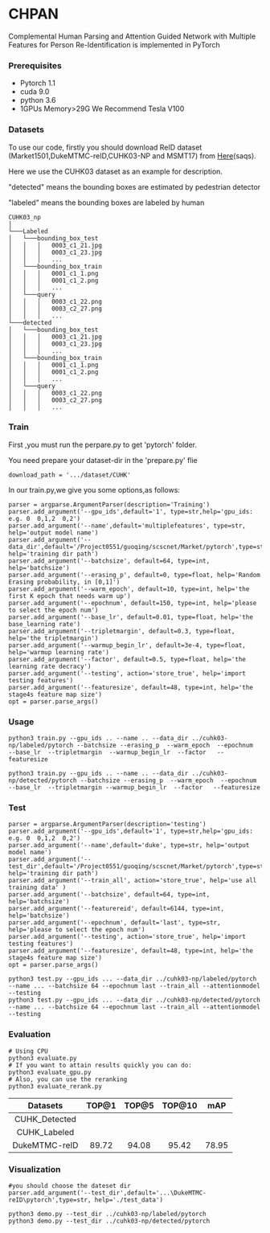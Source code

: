 # CHPAN
Complemental Human Parsing and Attention Guided Network with Multiple Features for Person Re-Identification is implemented in PyTorch

### Prerequisites
* Pytorch 1.1
* cuda 9.0
* python 3.6
* 1GPUs Memory>29G We Recommend Tesla V100


### Datasets
To use our code, firstly you should download ReID dataset (Market1501,DukeMTMC-reID,CUHK03-NP and MSMT17) from [Here](https://pan.baidu.com/s/1G_Ygn68UolKhmiu1eGliLg)(saqs).

Here we use the CUHK03 dataset as an example for description.

"detected" means the bounding boxes are estimated by pedestrian detector

"labeled" means the bounding boxes are labeled by human
```
CUHK03_np
│ 
└───Labeled
│   └───bounding_box_test
│   │   │   0003_c1_21.jpg
│   │   │   0003_c1_23.jpg
│   │   │   ...
│   └───bounding_box_train
│   │   │   0001_c1_1.png
│   │   │   0001_c1_2.png
│   │   │   ...
│   └───query
│   │   │   0003_c1_22.png
│   │   │   0003_c2_27.png
│   │   │   ...
└───detected
│   └───bounding_box_test
│   │   │   0003_c1_21.jpg
│   │   │   0003_c1_23.jpg
│   │   │   ...
│   └───bounding_box_train
│   │   │   0001_c1_1.png
│   │   │   0001_c1_2.png
│   │   │   ...
│   └───query
│   │   │   0003_c1_22.png
│   │   │   0003_c2_27.png
│   │   │   ...
```

### Train
First ,you must run the perpare.py to get 'pytorch' folder.

You need prepare your dataset-dir in the 'prepare.py' flie
```
download_path = '.../dataset/CUHK'
```
In our train.py,we give you some options,as follows:
```
parser = argparse.ArgumentParser(description='Training')
parser.add_argument('--gpu_ids',default='1', type=str,help='gpu_ids: e.g. 0  0,1,2  0,2')
parser.add_argument('--name',default='multiplefeatures', type=str, help='output model name')
parser.add_argument('--data_dir',default='/Project0551/guoqing/scscnet/Market/pytorch',type=str, help='training dir path')
parser.add_argument('--batchsize', default=64, type=int, help='batchsize')
parser.add_argument('--erasing_p', default=0, type=float, help='Random Erasing probability, in [0,1]')
parser.add_argument('--warm_epoch', default=10, type=int, help='the first K epoch that needs warm up')
parser.add_argument('--epochnum', default=150, type=int, help='please to select the epoch num')
parser.add_argument('--base_lr', default=0.01, type=float, help='the base_learning rate')
parser.add_argument('--tripletmargin', default=0.3, type=float, help='the tripletmargin')
parser.add_argument('--warmup_begin_lr', default=3e-4, type=float, help='warmup learning rate')
parser.add_argument('--factor', default=0.5, type=float, help='the learning rate decracy')
parser.add_argument('--testing', action='store_true', help='import testing features')
parser.add_argument('--featuresize', default=48, type=int, help='the stage4s feature map size')
opt = parser.parse_args()

```

### Usage
```
python3 train.py --gpu_ids .. --name .. --data_dir ../cuhk03-np/labeled/pytorch --batchsize --erasing_p  --warm_epoch  --epochnum  --base_lr  --tripletmargin  --warmup_begin_lr  --factor   --featuresize 

python3 train.py --gpu_ids .. --name .. --data_dir ../cuhk03-np/detected/pytorch --batchsize --erasing_p  --warm_epoch  --epochnum  --base_lr  --tripletmargin --warmup_begin_lr  --factor   --featuresize
```

### Test
```
parser = argparse.ArgumentParser(description='testing')
parser.add_argument('--gpu_ids',default='1', type=str,help='gpu_ids: e.g. 0  0,1,2  0,2')
parser.add_argument('--name',default='duke', type=str, help='output model name')
parser.add_argument('--test_dir',default='/Project0551/guoqing/scscnet/Market/pytorch',type=str, help='training dir path')
parser.add_argument('--train_all', action='store_true', help='use all training data' )
parser.add_argument('--batchsize', default=64, type=int, help='batchsize')
parser.add_argument('--featurereid', default=6144, type=int, help='batchsize')
parser.add_argument('--epochnum', default='last', type=str, help='please to select the epoch num')
parser.add_argument('--testing', action='store_true', help='import testing features')
parser.add_argument('--featuresize', default=48, type=int, help='the stage4s feature map size')
opt = parser.parse_args()
```

```
python3 test.py --gpu_ids ... --data_dir ../cuhk03-np/labeled/pytorch --name ... --batchsize 64 --epochnum last --train_all --attentionmodel --testing
python3 test.py --gpu_ids ... --data_dir ../cuhk03-np/detected/pytorch  --name ... --batchsize 64 --epochnum last --train_all --attentionmodel --testing
```

### Evaluation

```
# Using CPU
python3 evaluate.py
# If you want to attain results quickly you can do:
python3 evaluate_gpu.py
# Also, you can use the reranking
python3 evaluate_rerank.py
```
| Datasets | TOP@1 | TOP@5 | TOP@10 |mAP|
| :------: | :------: | :------: | :------: | :------: |
| CUHK_Detected|   |  |  | |
| CUHK_Labeled |   |   |  | |
| DukeMTMC-reID| 89.72   | 94.08  |  95.42 | 78.95|

### Visualization
```
#you should choose the dateset dir
parser.add_argument('--test_dir',default='...\DukeMTMC-reID\pytorch',type=str, help='./test_data')
```
```
python3 demo.py --test_dir ../cuhk03-np/labeled/pytorch 
python3 demo.py --test_dir ../cuhk03-np/detected/pytorch 
```
